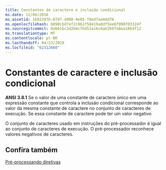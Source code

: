 ```yaml
---
title: Constantes de caractere e inclusão condicional
ms.date: 11/04/2016
ms.assetid: 1692207b-0707-4908-9e05-f8ed7ae0dd76
ms.openlocfilehash: b890cbd7ef2c8b1f58419a8df5ee6f998f03324f
ms.sourcegitcommit: 0ab61bc3d2b6cfbd52a16c6ab2b97a8ea1864f12
ms.translationtype: MT
ms.contentlocale: pt-BR
ms.lasthandoff: 04/23/2019
ms.locfileid: "62312660"
---
```

# <a name="character-constants-and-conditional-inclusion"></a>Constantes de caractere e inclusão condicional

**ANSI 3.8.1** Se o valor de uma constante de caractere único em uma expressão constante que controla a inclusão condicional corresponde ao valor da mesma constante de caractere no conjunto de caracteres de execução. Se essa constante de caractere pode ter um valor negativo

O conjunto de caracteres usado em instruções do pré-processador é igual ao conjunto de caracteres de execução. O pré-processador reconhece valores negativos de caracteres.

## <a name="see-also"></a>Confira também

[Pré-processando diretivas](../c-language/preprocessing-directives.md)

